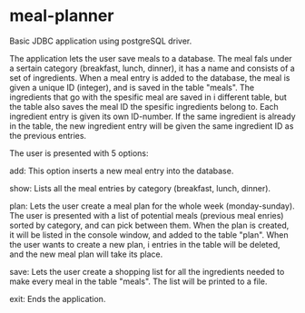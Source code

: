 # meal-planner
Basic JDBC application using postgreSQL driver.

The application lets the user save meals to a database. The meal 
fals under a sertain category (breakfast, lunch, dinner), it has 
a name and consists of a set of ingredients. When a meal entry is 
added to the database, the meal is given a unique ID (integer), and
is saved in the table "meals". The ingredients that go with the spesific
meal are saved in i different table, but the table also saves the meal ID
the spesific ingredients belong to. Each ingredient entry is given its own
ID-number. If the same ingredient is already in the table, the new
ingredient entry will be given the same ingredient ID as the previous
entries. 

The user is presented with 5 options:

add: This option inserts a new meal entry into the database. 

show: Lists all the meal entries by category (breakfast, lunch, dinner).

plan: Lets the user create a meal plan for the whole week (monday-sunday). 
      The user is presented with a list of potential meals (previous meal
      enries) sorted by category, and can pick between them. When the plan
      is created, it will be listed in the console window, and added to the 
      table "plan". 
      When the user wants to create a new plan, i entries in the table will 
      be deleted, and the new meal plan will take its place. 
      
save: Lets the user create a shopping list for all the ingredients needed to
      make every meal in the table "meals". The list will be printed to a
      file.

exit: Ends the application.
